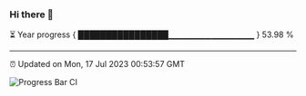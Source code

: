 ### Hi there 👋

⏳ Year progress { ████████████████▁▁▁▁▁▁▁▁▁▁▁▁▁▁ } 53.98 %

---

⏰ Updated on Mon, 17 Jul 2023 00:53:57 GMT

![Progress Bar CI](https://github.com/Shyam-Makwana/GitHub-Actions-Demo/workflows/Progress%20Bar%20CI/badge.svg)
